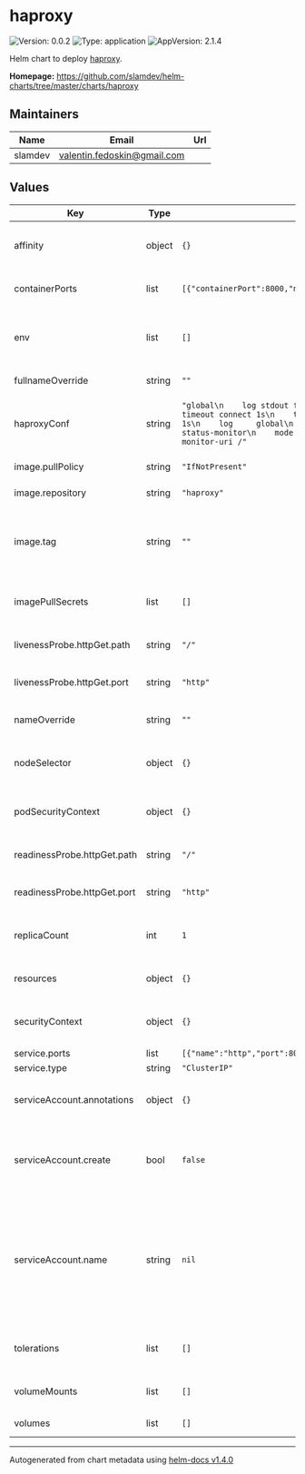 # haproxy

![Version: 0.0.2](https://img.shields.io/badge/Version-0.0.2-informational?style=flat-square) ![Type: application](https://img.shields.io/badge/Type-application-informational?style=flat-square) ![AppVersion: 2.1.4](https://img.shields.io/badge/AppVersion-2.1.4-informational?style=flat-square)

Helm chart to deploy [haproxy](http://www.haproxy.org/).

**Homepage:** <https://github.com/slamdev/helm-charts/tree/master/charts/haproxy>

## Maintainers

| Name | Email | Url |
| ---- | ------ | --- |
| slamdev | valentin.fedoskin@gmail.com |  |

## Values

| Key | Type | Default | Description |
|-----|------|---------|-------------|
| affinity | object | `{}` | affinity for scheduler pod assignment |
| containerPorts | list | `[{"containerPort":8000,"name":"http","protocol":"TCP"}]` | ports exposed by container |
| env | list | `[]` | additional environment variables for the deployment |
| fullnameOverride | string | `""` | full name of the chart. |
| haproxyConf | string | `"global\n    log stdout format raw local0 info\n\ndefaults\n    timeout connect 1s\n    timeout client  1s\n    timeout server  1s\n    log     global\n    option  httplog\n\nfrontend        status-monitor\n    mode        http\n    bind        :8000\n    monitor-uri /"` | haproxy config to provision inside of the container |
| image.pullPolicy | string | `"IfNotPresent"` | image pull policy |
| image.repository | string | `"haproxy"` | image repository |
| image.tag | string | `""` | image tag (chart's appVersion value will be used if not set) |
| imagePullSecrets | list | `[]` | image pull secret for private images |
| livenessProbe.httpGet.path | string | `"/"` | path for liveness probe |
| livenessProbe.httpGet.port | string | `"http"` | port for liveness probe |
| nameOverride | string | `""` | override name of the chart |
| nodeSelector | object | `{}` | node for scheduler pod assignment |
| podSecurityContext | object | `{}` | specifies security settings for a pod |
| readinessProbe.httpGet.path | string | `"/"` | path for readiness probe |
| readinessProbe.httpGet.port | string | `"http"` | port for readiness probe |
| replicaCount | int | `1` | number of replicas for haproxy deployment. |
| resources | object | `{}` | custom resource configuration |
| securityContext | object | `{}` | specifies security settings for a container |
| service.ports | list | `[{"name":"http","port":80,"protocol":"TCP","targetPort":"http"}]` | service ports |
| service.type | string | `"ClusterIP"` | service type |
| serviceAccount.annotations | object | `{}` | annotations to add to the service account |
| serviceAccount.create | bool | `false` | specifies whether a service account should be created |
| serviceAccount.name | string | `nil` | the name of the service account to use; if not set and create is true, a name is generated using the fullname template |
| tolerations | list | `[]` | tolerations for scheduler pod assignment |
| volumeMounts | list | `[]` | additional volume mounts |
| volumes | list | `[]` | additional volumes |

----------------------------------------------
Autogenerated from chart metadata using [helm-docs v1.4.0](https://github.com/norwoodj/helm-docs/releases/v1.4.0)
